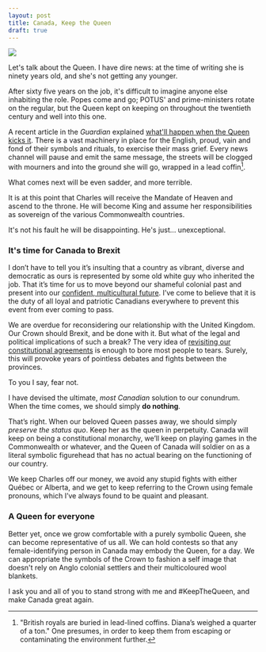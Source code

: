 ```yaml
---
layout: post
title: Canada, Keep the Queen
draft: true
---
```


<img src="/img/keepthequeen.png">

Let's talk about the Queen. I have dire news: at the time of writing she is ninety years old, and she's not getting any younger.

After sixty five years on the job, it's difficult to imagine anyone else inhabiting the role. Popes come and go; POTUS' and prime-ministers rotate on the regular, but the Queen kept on keeping on throughout the twentieth century and well into this one.

A recent article in the *Guardian* explained [what'll happen when the Queen kicks it](https://www.theguardian.com/uk-news/2017/mar/16/what-happens-when-queen-elizabeth-dies-london-bridge). There is a vast machinery in place for the English, proud, vain and fond of their symbols and rituals, to exercise their mass grief. Every news channel will pause and emit the same message, the streets will be clogged with mourners and into the ground she will go, wrapped in a lead coffin[^coffin].

What comes next will be even sadder, and more terrible.

It is at this point that Charles will receive the Mandate of Heaven and ascend to the throne. He will become King and assume her responsibilities as sovereign of the various Commonwealth countries. 

It's not his fault he will be disappointing. He's just... unexceptional.

<h3>It's time for Canada to Brexit</h3>

I don’t have to tell you it’s insulting that a country as vibrant, diverse and democratic as ours is represented by some old white guy who inherited the job. That it’s time for us to move beyond our shameful colonial past and present into our [confident, multicultural future](http://www.vox.com/2016/6/8/11879482/ramadan-justin-trudeau-canada). I’ve come to believe that it is the duty of all loyal and patriotic Canadians everywhere to prevent this event from ever coming to pass.

We are overdue for reconsidering our relationship with the United Kingdom. Our Crown should Brexit, and be done with it. But what of the legal and political implications of such a break? The very idea of [revisiting our constitutional agreements](https://thewalrus.ca/what-constitutes-our-constitution/) is enough to bore most people to tears. Surely, this will provoke years of pointless debates and fights between the provinces.

To you I say, fear not.

I have devised the ultimate, _most Canadian_ solution to our conundrum. When the time comes, we should simply **do nothing**.

That’s right. When our beloved Queen passes away, we should simply _preserve the status quo_. Keep her as the queen in perpetuity. Canada will keep on being a constitutional monarchy, we’ll keep on playing games in the Commonwealth or whatever, and the Queen of Canada will soldier on as a literal symbolic figurehead that has no actual bearing on the functioning of our country.

We keep Charles off our money, we avoid any stupid fights with either Québec or Alberta, and we get to keep referring to the Crown using female pronouns, which I’ve always found to be quaint and pleasant.

<h3>A Queen for everyone</h3>

Better yet, once we grow comfortable with a purely symbolic Queen, she can become representative of us all. We can hold contests so that any female-identifying person in Canada may embody the Queen, for a day. We can appropriate the symbols of the Crown to fashion a self image that doesn't rely on Anglo colonial settlers and their multicoloured wool blankets.

I ask you and all of you to stand strong with me and #KeepTheQueen, and make Canada great again.

[^coffin]: "British royals are buried in lead-lined coffins. Diana’s weighed a quarter of a ton." One presumes, in order to keep them from escaping or contaminating the environment further.
